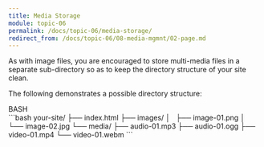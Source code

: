 ```yaml
---
title: Media Storage
module: topic-06
permalink: /docs/topic-06/media-storage/
redirect_from: /docs/topic-06/08-media-mgmnt/02-page.md
---
```


<div class="divider-heading"></div>

As with image files, you are encouraged to store multi-media files in a separate sub-directory so as to keep the directory structure of your site clean.

The following demonstrates a possible directory structure:

<div id="code-heading">BASH</div>
```bash
your-site/
├── index.html
├── images/
│   ├── image-01.png
│   └── image-02.jpg
└── media/
    ├── audio-01.mp3
    ├── audio-01.ogg
    ├── video-01.mp4
    └── video-01.webm
```
